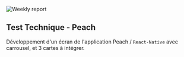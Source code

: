 
![Weekly report](https://github.com/user-attachments/assets/af9d39b6-7bc2-4db5-8f93-a724675e937b)



## Test Technique - Peach

Développement d'un écran de l'application Peach / `React-Native` avec carrousel, et 3 cartes à intégrer.
